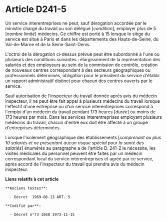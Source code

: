 # Article D241-5

Un service interentreprises ne peut, sauf dérogation accordée par le ministre chargé du travail ou son délégué [*condition*],
employer plus de 5 [*nombre limité*] médecins. Ce chiffre est porté à 15 lorsque le siège du service est situé à Paris et
dans les départements des Hauts-de-Seine, du Val-de-Marne et de la Seine-Saint-Denis.

L'octroi de la dérogation ci-dessus prévue peut être subordonné à l'une ou plusieurs des conditions suivantes : élargissement
de la représentation des salariés et des employeurs au sein de la commission de contrôle, création de nouveaux centres
correspondant à des secteurs géographiques ou professionnels déterminés, obligation pour le président du service d'établir un
rapport administratif distinct pour chacun des centres ouverts par le service.

Sauf autorisation de l'inspecteur du travail donnée après avis du médecin inspecteur, il ne peut être fait appel à plusieurs
médecins du travail lorsque l'effectif d'une entreprise ou d'un service interentreprises correspond à l'emploi d'un médecin
du travail pendant 173 heures [*durée*] ou moins de 173 heures par mois. Dans les services interentreprises employant
plusieurs médecins du travail, chacun d'entre eux doit être affecté à un groupe d'entreprises déterminées.

Lorsque l'isolement géographique des établissements [*comprenant au plus 10 salariés et ne présentant aucun risque spécial
pour la santé des salariés*] énumérés au paragraphe a de l'article D. 241-2 le nécessite, les visites médicales du personnel
peuvent être faites par un médecin correspondant local du service interentreprises et agréé par ce service, après accord de
l'inspecteur du travail qui prendra avis du médecin inspecteur.

**Liens relatifs à cet article**

	**Anciens textes**:

	  - Décret  1969-06-13 ART. 5

	**Codifié par**:

	  - Décret n°73-1048 1973-11-15
